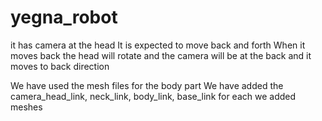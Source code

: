 # yegna_robot
it has camera at the head
It is expected to move back and forth
When it moves back the head will rotate and the camera will be at the back 
and it moves to back direction

We have used the mesh files for the body part
We have added the camera_head_link, neck_link, body_link, base_link
for each we added meshes

